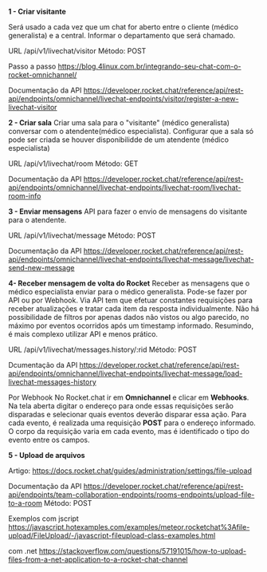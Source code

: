 **1 - Criar visitante**

Será usado a cada vez que um chat for aberto entre o cliente (médico generalista)  e a central. Informar o departamento que será chamado.

URL
/api/v1/livechat/visitor 
Método: POST

Passo a passo
https://blog.4linux.com.br/integrando-seu-chat-com-o-rocket-omnichannel/

Documentação da API
https://developer.rocket.chat/reference/api/rest-api/endpoints/omnichannel/livechat-endpoints/visitor/register-a-new-livechat-visitor


**2 - Criar sala**
Criar uma sala para o "visitante" (médico generalista) conversar com o atendente(médico especialista).
Configurar que a sala só pode ser criada se houver disponibilidde de um atendente (médico especialista) 

URL
/api/v1/livechat/room
Método: GET

Documentação da API
https://developer.rocket.chat/reference/api/rest-api/endpoints/omnichannel/livechat-endpoints/livechat-room/livechat-room-info


**3 - Enviar mensagens**
API para fazer o envio de mensagens do visitante para o atendente.

URL
/api/v1/livechat/message
Método: POST

Documentação da API
https://developer.rocket.chat/reference/api/rest-api/endpoints/omnichannel/livechat-endpoints/livechat-message/livechat-send-new-message


**4- Receber mensagem de volta do Rocket**
Receber as mensagens que o médico especialista enviar para o médico generalista.
Pode-se fazer por API ou por Webhook. Via API tem que efetuar constantes requisições para receber atualizações e tratar cada item da resposta individualmente. Não há possibilidade de filtros por apenas dados não vistos ou algo parecido, no máximo por eventos ocorridos após um timestamp informado. Resumindo, é mais complexo utilizar API e menos prático.

URL
/api/v1/livechat/messages.history/:rid
Método: POST

Dcumentação da API
https://developer.rocket.chat/reference/api/rest-api/endpoints/omnichannel/livechat-endpoints/livechat-message/load-livechat-messages-history

Por Webhook
No Rocket.chat ir em **Omnichannel** e clicar em **Webhooks**. Na tela aberta digitar o endereço para onde essas requisições serão disparadas e selecionar quais eventos deverão disparar essa ação.
Para cada evento, é realizada uma requisição **POST** para o endereço informado. O corpo da requisição varia em cada evento, mas é identificado o tipo do evento entre os campos.


**5 - Upload de arquivos**

Artigo:
https://docs.rocket.chat/guides/administration/settings/file-upload

Documentação da API
https://developer.rocket.chat/reference/api/rest-api/endpoints/team-collaboration-endpoints/rooms-endpoints/upload-file-to-a-room
Método: POST

Exemplos
com jscript
https://javascript.hotexamples.com/examples/meteor.rocketchat%3Afile-upload/FileUpload/-/javascript-fileupload-class-examples.html

com .net
https://stackoverflow.com/questions/57191015/how-to-upload-files-from-a-net-application-to-a-rocket-chat-channel
